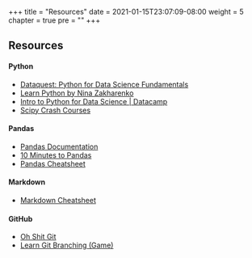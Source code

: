 +++
title = "Resources"
date = 2021-01-15T23:07:09-08:00
weight = 5
chapter = true
pre = "<b></b>"
+++

## Resources

#### Python

- [Dataquest: Python for Data Science Fundamentals](https://app.dataquest.io/course/python-for-data-science-fundamentals)
- [Learn Python by Nina Zakharenko](https://www.learnpython.dev/01-introduction/)
- [Intro to Python for Data Science | Datacamp](https://campus.datacamp.com/courses/intro-to-python-for-data-science/chapter-1-python-basics?ex=1)
- [Scipy Crash Courses](http://scipy-lectures.org/index.html)

#### Pandas
  - [Pandas Documentation](https://pandas.pydata.org/pandas-docs/stable/index.html)
  - [10 Minutes to Pandas](https://pandas.pydata.org/pandas-docs/stable/user_guide/10min.html)
  - [Pandas Cheatsheet](https://github.com/pandas-dev/pandas/blob/master/doc/cheatsheet/Pandas_Cheat_Sheet.pdf)

#### Markdown
- [Markdown Cheatsheet](https://github.com/adam-p/markdown-here/wiki/Markdown-Cheatsheet)
#### GitHub
- [Oh Shit Git](https://ohshitgit.com)
- [Learn Git Branching (Game)](https://learngitbranching.js.org/)


